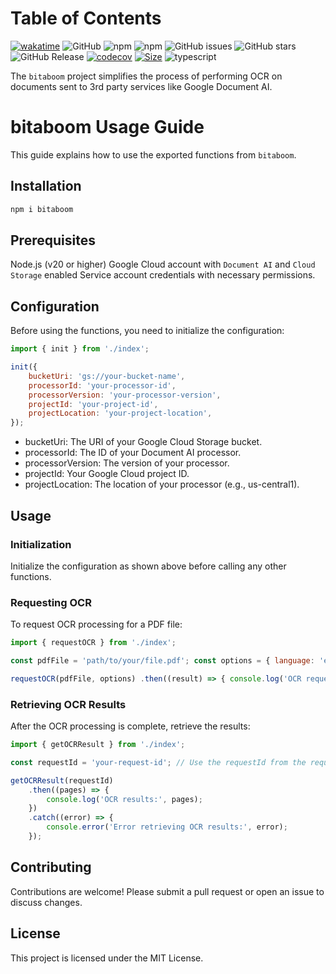 # Table of Contents

[![wakatime](https://wakatime.com/badge/user/a0b906ce-b8e7-4463-8bce-383238df6d4b/project/4a00f7dd-3a49-4d59-a2ff-43c89e22d650.svg)](https://wakatime.com/badge/user/a0b906ce-b8e7-4463-8bce-383238df6d4b/project/4a00f7dd-3a49-4d59-a2ff-43c89e22d650) ![GitHub](https://img.shields.io/github/license/ragaeeb/bitaboom) ![npm](https://img.shields.io/npm/v/bitaboom) ![npm](https://img.shields.io/npm/dm/bitaboom) ![GitHub issues](https://img.shields.io/github/issues/ragaeeb/bitaboom) ![GitHub stars](https://img.shields.io/github/stars/ragaeeb/bitaboom?style=social) ![GitHub Release](https://img.shields.io/github/v/release/ragaeeb/bitaboom) [![codecov](https://codecov.io/gh/ragaeeb/bitaboom/graph/badge.svg?token=7Z3E38HXCD)](https://codecov.io/gh/ragaeeb/bitaboom) [![Size](https://deno.bundlejs.com/badge?q=bitaboom@1.0.0&badge=detailed)](https://bundlejs.com/?q=bitaboom%401.0.0) ![typescript](https://badgen.net/badge/icon/typescript?icon=typescript&label&color=blue)

The `bitaboom` project simplifies the process of performing OCR on documents sent to 3rd party services like Google Document AI.

# bitaboom Usage Guide

This guide explains how to use the exported functions from `bitaboom`.

## Installation

```bash
npm i bitaboom
```

## Prerequisites

Node.js (v20 or higher)
Google Cloud account with `Document AI` and `Cloud Storage` enabled
Service account credentials with necessary permissions.

## Configuration

Before using the functions, you need to initialize the configuration:

```javascript
import { init } from './index';

init({
    bucketUri: 'gs://your-bucket-name',
    processorId: 'your-processor-id',
    processorVersion: 'your-processor-version',
    projectId: 'your-project-id',
    projectLocation: 'your-project-location',
});
```

-   bucketUri: The URI of your Google Cloud Storage bucket.
-   processorId: The ID of your Document AI processor.
-   processorVersion: The version of your processor.
-   projectId: Your Google Cloud project ID.
-   projectLocation: The location of your processor (e.g., us-central1).

## Usage

### Initialization

Initialize the configuration as shown above before calling any other functions.

### Requesting OCR

To request OCR processing for a PDF file:

```javascript
import { requestOCR } from './index';

const pdfFile = 'path/to/your/file.pdf'; const options = { language: 'en', // Specify language hints };

requestOCR(pdfFile, options) .then((result) => { console.log('OCR request successful:', result); }) .catch((error) => { console.error('Error requesting OCR:', error); });
```

### Retrieving OCR Results

After the OCR processing is complete, retrieve the results:

```javascript
import { getOCRResult } from './index';

const requestId = 'your-request-id'; // Use the requestId from the requestOCR result

getOCRResult(requestId)
    .then((pages) => {
        console.log('OCR results:', pages);
    })
    .catch((error) => {
        console.error('Error retrieving OCR results:', error);
    });
```

## Contributing

Contributions are welcome! Please submit a pull request or open an issue to discuss changes.

## License

This project is licensed under the MIT License.
